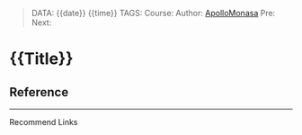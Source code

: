 > DATA: {{date}} {{time}}
> TAGS:
> Course:
> Author: [ApolloMonasa](https://github.com/ApolloMonasa)
> Pre: 
> Next:

# {{Title}}

## Reference

---
Recommend Links
